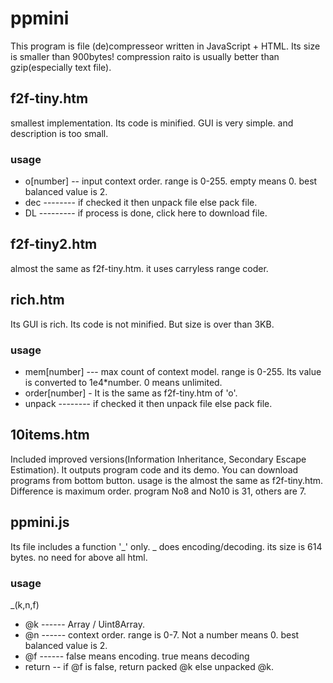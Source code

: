 # ppmini
This program is file (de)compresseor written in JavaScript + HTML. Its size is smaller than 900bytes! compression raito is usually better than gzip(especially text file).
## f2f-tiny.htm
smallest implementation. Its code is minified. GUI is very simple. and description is too small.
### usage
* o[number] -- input context order. range is 0-255. empty means 0. best balanced value is 2.
* dec -------- if checked it then unpack file else pack file.
* DL --------- if process is done, click here to download file.
## f2f-tiny2.htm
almost the same as f2f-tiny.htm. it uses carryless range coder.
## rich.htm
Its GUI is rich. Its code is not minified. But size is over than 3KB.
### usage
* mem[number] --- max count of context model. range is 0-255. Its value is converted to 1e4*number. 0 means unlimited.
* order[number] - It is the same as f2f-tiny.htm of 'o'.
* unpack -------- if checked it then unpack file else pack file.
## 10items.htm
Included improved versions(Information Inheritance, Secondary Escape Estimation). It outputs program code and its demo. You can download programs from bottom button. usage is the almost the same as f2f-tiny.htm.
Difference is maximum order. program No8 and No10 is 31, others are 7.

## ppmini.js
Its file includes a function '_' only. _ does encoding/decoding. its size is 614 bytes. no need for above all html.
### usage
_(k,n,f)
* @k ------ Array / Uint8Array.
* @n ------ context order. range is 0-7. Not a number means 0. best balanced value is 2.
* @f ------ false means encoding. true means decoding
* return -- if @f is false, return packed @k else unpacked @k.
